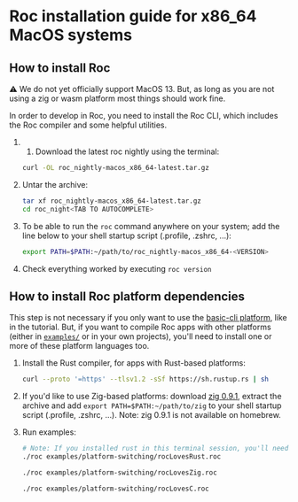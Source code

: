 # Roc installation guide for x86_64 MacOS systems

## How to install Roc

:warning: We do not yet officially support MacOS 13. But, as long as you are not using a zig or wasm platform most things should work fine.

In order to develop in Roc, you need to install the Roc CLI,
which includes the Roc compiler and some helpful utilities.

1. 1. Download the latest roc nightly using the terminal:

    ```sh
    curl -OL roc_nightly-macos_x86_64-latest.tar.gz
    ```

1. Untar the archive:

    ```sh
    tar xf roc_nightly-macos_x86_64-latest.tar.gz
    cd roc_night<TAB TO AUTOCOMPLETE>
    ```

1. To be able to run the `roc` command anywhere on your system; add the line below to your shell startup script (.profile, .zshrc, ...):

    ```sh
    export PATH=$PATH:~/path/to/roc_nightly-macos_x86_64-<VERSION>
    ```

1. Check everything worked by executing `roc version`

## How to install Roc platform dependencies

This step is not necessary if you only want to use the [basic-cli platform](https://github.com/roc-lang/basic-cli), like in the tutorial.
But, if you want to compile Roc apps with other platforms (either in [`examples/`](https://github.com/roc-lang/roc/tree/main/examples) or in your own projects),
you'll need to install one or more of these platform languages too.

1. Install the Rust compiler, for apps with Rust-based platforms:

    ```sh
    curl --proto '=https' --tlsv1.2 -sSf https://sh.rustup.rs | sh
    ```

1. If you'd like to use Zig-based platforms: download [zig 0.9.1](https://ziglang.org/download/0.9.1/zig-macos-x86_64-0.9.1.tar.xz), extract the archive and add `export PATH=$PATH:~/path/to/zig` to your shell startup script (.profile, .zshrc, …). Note: zig 0.9.1 is not available on homebrew.

1. Run examples:

    ```sh
    # Note: If you installed rust in this terminal session, you'll need to open a new one first!
    ./roc examples/platform-switching/rocLovesRust.roc

    ./roc examples/platform-switching/rocLovesZig.roc

    ./roc examples/platform-switching/rocLovesC.roc
    ```
